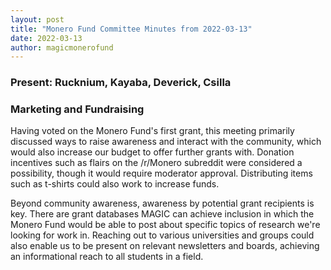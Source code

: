 ```yaml
---
layout: post
title: "Monero Fund Committee Minutes from 2022-03-13"
date: 2022-03-13
author: magicmonerofund
---
```


### Present: Rucknium, Kayaba, Deverick, Csilla

### Marketing and Fundraising

Having voted on the Monero Fund's first grant, this meeting primarily discussed ways to raise awareness and interact with the community, which would also increase our budget to offer further grants with. Donation incentives such as flairs on the /r/Monero subreddit were considered a possibility, though it would require moderator approval. Distributing items such as t-shirts could also work to increase funds.

Beyond community awareness, awareness by potential grant recipients is key. There are grant databases MAGIC can achieve inclusion in which the Monero Fund would be able to post about specific topics of research we're looking for work in. Reaching out to various universities and groups could also enable us to be present on relevant newsletters and boards, achieving an informational reach to all students in a field.
